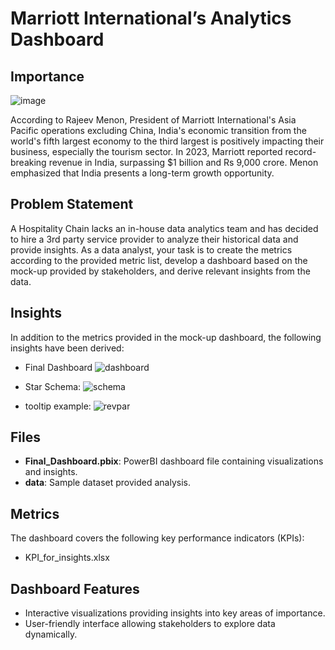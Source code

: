 # Marriott International’s Analytics  Dashboard

## Importance
![image](https://github.com/Samueal07/Hospitality_Chain_Problem_Statement/assets/99087302/61ceed5f-e407-4842-9ca1-4dd3509e322b)

According to Rajeev Menon, President of Marriott International's Asia Pacific operations excluding China, India's economic transition from the world's fifth largest economy to the third largest is positively impacting their business, especially the tourism sector. In 2023, Marriott reported record-breaking revenue in India, surpassing $1 billion and Rs 9,000 crore. Menon emphasized that India presents a long-term growth opportunity.

## Problem Statement
A Hospitality Chain  lacks an in-house data analytics team and has decided to hire a 3rd party service provider to analyze their historical data and provide insights. As a data analyst, your task is to create the metrics according to the provided metric list, develop a dashboard based on the mock-up provided by stakeholders, and derive relevant insights from the data.



## Insights
In addition to the metrics provided in the mock-up dashboard, the following insights have been derived:
- Final Dashboard
![dashboard](https://github.com/Samueal07/Hospitality_Chain_Problem_Statement/assets/99087302/f1ab873e-df4a-4bf5-b461-74b7d2dcd42d)

- Star Schema:
![schema](https://github.com/Samueal07/Hospitality_Chain_Problem_Statement/assets/99087302/71b867b3-19ba-43bc-a278-d0b9a450754a)
 
- tooltip example:
![revpar](https://github.com/Samueal07/Hospitality_Chain_Problem_Statement/assets/99087302/659a9b74-2800-421e-9fde-2112487cc93e)

## Files
- **Final_Dashboard.pbix**: PowerBI dashboard file containing visualizations and insights.
- **data**: Sample dataset provided  analysis.

## Metrics
The dashboard covers the following key performance indicators (KPIs):
- KPI_for_insights.xlsx
  
## Dashboard Features
- Interactive visualizations providing insights into key areas of importance.
- User-friendly interface allowing stakeholders to explore data dynamically.



